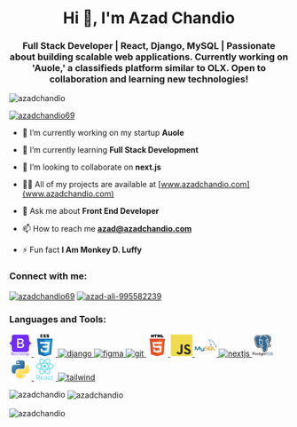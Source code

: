 <h1 align="center">Hi 👋, I'm Azad Chandio</h1>
<h3 align="center">Full Stack Developer | React, Django, MySQL | Passionate about building scalable web applications. Currently working on 'Auole,' a classifieds platform similar to OLX. Open to collaboration and learning new technologies!</h3>

<p align="left"> <img src="https://komarev.com/ghpvc/?username=azadchandio&label=Profile%20views&color=0e75b6&style=flat" alt="azadchandio" /> </p>

<p align="left"> <a href="https://twitter.com/azadchandio69" target="blank"><img src="https://img.shields.io/twitter/follow/azadchandio69?logo=twitter&style=for-the-badge" alt="azadchandio69" /></a> </p>

- 🔭 I’m currently working on my startup **Auole**

- 🌱 I’m currently learning **Full Stack Development**

- 👯 I’m looking to collaborate on **next.js**

- 👨‍💻 All of my projects are available at [www.azadchandio.com](www.azadchandio.com)

- 💬 Ask me about **Front End Developer**

- 📫 How to reach me **azad@azadchandio.com**

- ⚡ Fun fact **I Am Monkey D. Luffy**

<h3 align="left">Connect with me:</h3>
<p align="left">
<a href="https://twitter.com/azadchandio69" target="blank"><img align="center" src="https://raw.githubusercontent.com/rahuldkjain/github-profile-readme-generator/master/src/images/icons/Social/twitter.svg" alt="azadchandio69" height="30" width="40" /></a>
<a href="https://linkedin.com/in/azad-ali-995582239" target="blank"><img align="center" src="https://raw.githubusercontent.com/rahuldkjain/github-profile-readme-generator/master/src/images/icons/Social/linked-in-alt.svg" alt="azad-ali-995582239" height="30" width="40" /></a>
</p>

<h3 align="left">Languages and Tools:</h3>
<p align="left"> <a href="https://getbootstrap.com" target="_blank" rel="noreferrer"> <img src="https://raw.githubusercontent.com/devicons/devicon/master/icons/bootstrap/bootstrap-plain-wordmark.svg" alt="bootstrap" width="40" height="40"/> </a> <a href="https://www.w3schools.com/css/" target="_blank" rel="noreferrer"> <img src="https://raw.githubusercontent.com/devicons/devicon/master/icons/css3/css3-original-wordmark.svg" alt="css3" width="40" height="40"/> </a> <a href="https://www.djangoproject.com/" target="_blank" rel="noreferrer"> <img src="https://cdn.worldvectorlogo.com/logos/django.svg" alt="django" width="40" height="40"/> </a> <a href="https://www.figma.com/" target="_blank" rel="noreferrer"> <img src="https://www.vectorlogo.zone/logos/figma/figma-icon.svg" alt="figma" width="40" height="40"/> </a> <a href="https://git-scm.com/" target="_blank" rel="noreferrer"> <img src="https://www.vectorlogo.zone/logos/git-scm/git-scm-icon.svg" alt="git" width="40" height="40"/> </a> <a href="https://www.w3.org/html/" target="_blank" rel="noreferrer"> <img src="https://raw.githubusercontent.com/devicons/devicon/master/icons/html5/html5-original-wordmark.svg" alt="html5" width="40" height="40"/> </a> <a href="https://developer.mozilla.org/en-US/docs/Web/JavaScript" target="_blank" rel="noreferrer"> <img src="https://raw.githubusercontent.com/devicons/devicon/master/icons/javascript/javascript-original.svg" alt="javascript" width="40" height="40"/> </a> <a href="https://www.mysql.com/" target="_blank" rel="noreferrer"> <img src="https://raw.githubusercontent.com/devicons/devicon/master/icons/mysql/mysql-original-wordmark.svg" alt="mysql" width="40" height="40"/> </a> <a href="https://nextjs.org/" target="_blank" rel="noreferrer"> <img src="https://cdn.worldvectorlogo.com/logos/nextjs-2.svg" alt="nextjs" width="40" height="40"/> </a> <a href="https://www.postgresql.org" target="_blank" rel="noreferrer"> <img src="https://raw.githubusercontent.com/devicons/devicon/master/icons/postgresql/postgresql-original-wordmark.svg" alt="postgresql" width="40" height="40"/> </a> <a href="https://www.python.org" target="_blank" rel="noreferrer"> <img src="https://raw.githubusercontent.com/devicons/devicon/master/icons/python/python-original.svg" alt="python" width="40" height="40"/> </a> <a href="https://reactjs.org/" target="_blank" rel="noreferrer"> <img src="https://raw.githubusercontent.com/devicons/devicon/master/icons/react/react-original-wordmark.svg" alt="react" width="40" height="40"/> </a> <a href="https://tailwindcss.com/" target="_blank" rel="noreferrer"> <img src="https://www.vectorlogo.zone/logos/tailwindcss/tailwindcss-icon.svg" alt="tailwind" width="40" height="40"/> </a> </p>

<p><img align="left" src="https://github-readme-stats.vercel.app/api/top-langs?username=azadchandio&show_icons=true&locale=en&layout=compact" alt="azadchandio" /></p>

<p>&nbsp;<img align="center" src="https://github-readme-stats.vercel.app/api?username=azadchandio&show_icons=true&locale=en" alt="azadchandio" /></p>

<p><img align="center" src="https://github-readme-streak-stats.herokuapp.com/?user=azadchandio&" alt="azadchandio" /></p>
